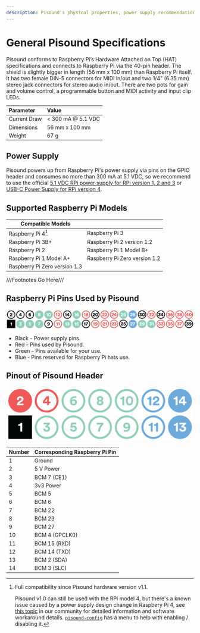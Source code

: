 ```yaml
---
description: Pisound's physical properties, power supply recommendations, supported Raspberry Pi models, and pinout details.
---
```


# General Pisound Specifications

Pisound conforms to Raspberry Pi’s Hardware Attached on Top (HAT) specifications and connects to Raspberry Pi via the 40-pin header. The shield is slightly bigger in length (56 mm x 100 mm) than Raspberry Pi itself. It has two female DIN-5 connectors for MIDI in/out and two 1/4" (6.35 mm) stereo jack connectors for stereo audio in/out. There are two pots for gain and volume control, a programmable button and MIDI activity and input clip LEDs.

**Parameter**|**Value**
:-----|:-----
Current Draw|< 300 mA @ 5.1 VDC
Dimensions|56 mm x 100 mm
Weight|67 g


## Power Supply 

Pisound powers up from Raspberry Pi's power supply via pins on the GPIO header and consumes no more than 300 mA at 5.1 VDC, so we recommend to use the official <a href="https://www.raspberrypi.org/products/raspberry-pi-universal-power-supply/" target="_blank">5.1 VDC RPi power supply for RPi version 1, 2 and 3</a> or <a href="https://www.raspberrypi.org/products/type-c-power-supply//" target="_blank">USB-C Power Supply for RPi version 4</a>.


## Supported Raspberry Pi Models

| **Compatible Models** |  |
| ----- | ----- |
| Raspberry Pi 4[^1] | Raspberry Pi 3 |
| Raspberry Pi 3B+ | Raspberry Pi 2 version 1.2 |
| Raspberry Pi 2 | Raspberry Pi 1 Model B+ |
| Raspberry Pi 1 Model A+ | Raspberry Pi Zero version 1.2|
| Raspberry Pi Zero version 1.3| |

[^1]:
    Full compatibility since Pisound hardware version v1.1.

    Pisound v1.0 can still be used with the RPi model 4, but there's a known issue caused by a power supply design change in Raspbery Pi 4, see
    [this topic](https://community.blokas.io/t/pisound-with-raspberry-pi-4/1238/12?u=giedrius) in our community for detailed information and
    software workaround details. [`pisound-config`](pisound-config.md) has a menu to help with enabling / disabling it.

///Footnotes Go Here///

## Raspberry Pi Pins Used by Pisound
![pinout map rev3](https://raw.githubusercontent.com/BlokasLabs/pisound-docs/master/docs/images/pisound-pins.png)

* Black - Power supply pins.
* Red - Pins used by Pisound.
* Green - Pins available for your use.
* Blue - Pins reserved for Raspberry Pi hats use.

## Pinout of Pisound Header
 
![pisound-header](https://raw.githubusercontent.com/BlokasLabs/pisound-docs/master/docs/images/pisound-header.png)

**Number**|**Corresponding Raspberry Pi Pin**
:-----|:-----
1|Ground
2|5 V Power
3|BCM 7 (CE1)
4|3v3 Power
5|BCM 5
6|BCM 6
7|BCM 22
8|BCM 23
9|BCM 27
10|BCM 4 (GPCLK0)
11|BCM 15 (RXD)
12|BCM 14 (TXD)
13|BCM 2 (SDA)
14|BCM 3 (SLC)
